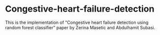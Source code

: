 # Congestive-heart-failure-detection
This is the implementation of "Congestive heart failure detection using random forest classifier" paper by Zerina Masetic and Abdulhamit Subasi.
